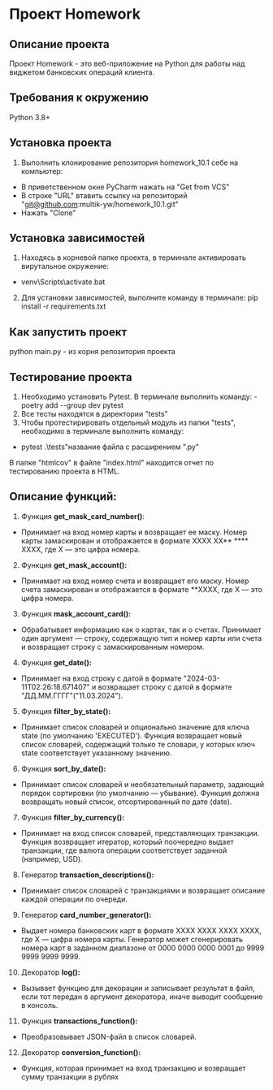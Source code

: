 # Проект Homework

## Описание проекта 
Проект Homework - это веб-приложение на Python для работы над виджетом банковских операций клиента.

## Требования к окружению 
Python 3.8+

## Установка проекта 
1. Выполнить клонирование репозитория homework_10.1 себе на компьютер:
- В приветственном окне PyCharm нажать на "Get from VCS"
- В строке "URL" втавить ссылку на репозиторий "git@github.com:multik-yw/homework_10.1.git"
- Нажать "Clone"

## Установка зависимостей 
1. Находясь в корневой папке проекта, в терминале активировать вирутальное окружение:
- venv\Scripts\activate.bat
2. Для установки зависимостей, выполните команду в терминале:
pip install -r requirements.txt

## Как запустить проект 
python main.py - из корня репозитория проекта 

## Тестирование проекта
1. Необходимо установить Pytest. В терминале выполнить команду:
 -poetry add --group dev pytest
2. Все тесты находятся в директории "tests"
3. Чтобы протестирировать отдельный модуль из папки "tests", необходимо в терминале выполнить команду:
 - pytest .\tests\"название файла с расширением ".py"

В папке "htmlcov" в файле "index.html" находится отчет по тестированию проекта в HTML.

## Описание функций:
1. Функция **get_mask_card_number()**:
- Принимает на вход номер карты и возвращает ее маску. Номер карты замаскирован и отображается в формате XXXX XX** **** XXXX, где X — это цифра номера.
2. Функция **get_mask_account():**
- Принимает на вход номер счета и возвращает его маску. Номер счета замаскирован и отображается в формате **XXXX, где X — это цифра номера.
3. Функция **mask_account_card():**
-  Обрабатывает информацию как о картах, так и о счетах. Принимает один аргумент — строку, содержащую тип и номер карты или счета и возвращает строку с замаскированным номером.
4. Функция **get_date():**
- Принимает на вход строку с датой в формате "2024-03-11T02:26:18.671407" и возвращает строку с датой в формате "ДД.ММ.ГГГГ"("11.03.2024").
5. Функция **filter_by_state():**
- Принимает список словарей и опционально значение для ключа state (по умолчанию 'EXECUTED'). Функция возвращает новый список словарей, содержащий только те словари, у которых ключ state соответствует указанному значению.
6. Функция **sort_by_date():**
- Принимает список словарей и необязательный параметр, задающий порядок сортировки (по умолчанию — убывание). Функция должна возвращать новый список, отсортированный по дате (date).
7. Функция **filter_by_currency():**
- Принимает на вход список словарей, представляющих транзакции. Функция возвращает итератор, который поочередно выдает транзакции, где валюта операции соответствует заданной (например, USD).
8. Генератор **transaction_descriptions():**
- Принимает список словарей с транзакциями и возвращает описание каждой операции по очереди.
9. Генератор **card_number_generator():**
- Выдает номера банковских карт в формате XXXX XXXX XXXX XXXX, где X — цифра номера карты. Генератор может сгенерировать номера карт в заданном диапазоне от 0000 0000 0000 0001 до 9999 9999 9999 9999.
10. Декоратор **log():**
- Вызывает функцию для декорации и записывает результат в файл, если тот передан в аргумент декоратора, иначе выводит сообщение в консоль.
11. Функция **transactions_function():**
- Преобразовывает JSON-файл в список словарей.
12. Декоратор **conversion_function():**
- Функция, которая принимает на вход транзакцию и возвращает сумму транзакции в рублях
